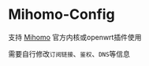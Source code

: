 # Mihomo-Config  

支持 [Mihomo](https://github.com/MetaCubeX/mihomo) 官方内核或openwrt插件使用  

需要自行修改`订阅链接`、`鉴权`、`DNS`等信息  
